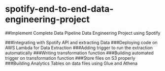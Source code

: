 # spotify-end-to-end-data-engineering-project

##Implement Complete Data Pipeline Data Engineering Project using Spotify

###Integrating with Spotify API and extracting Data
###Deploying code on AWS Lambda for Data Extraction
###Adding trigger to run the extraction automatically
###Writing transformation function
###Building automated trigger on transformation function
###Store files on S3 properly
###Building Analytics Tables on data files using Glue and Athena
